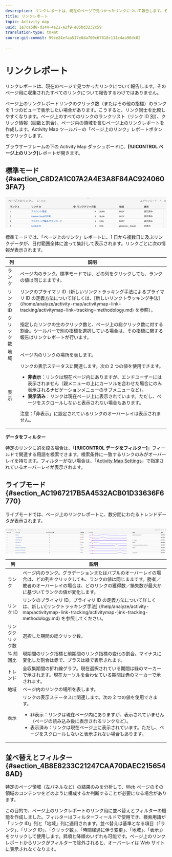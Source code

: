 ```yaml
---
description: リンクレポートは、現在のページで見つかったリンクについて報告します。そのページ用に収集されたすべてのリンクについて報告するわけではありません。
title: リンクレポート
topic: Activity map
uuid: 1e7ca5d8-d144-4a21-a2f9-e05bd3232c59
translation-type: tm+mt
source-git-commit: 99ee24efaa517e8da700c67818c111c4aa90dc02

---
```



# リンクレポート

リンクレポートは、現在のページで見つかったリンクについて報告します。そのページ用に収集されたすべてのリンクについて報告するわけではありません。

ページ上のリンクレポートリンクのクリック数（またはその他の指標）のランクを 1 つのビューで表示したい場合があります。こうすると、リンク同士を比較しやすくなります。ページ上のすべてのリンクのランクリスト（リンク ID 別）、クリック情報（回数と割合）、ページ内の領域を含むページ上のリンクレポートを作成します。Activity Map ツールバーの「ページ上のリンク」レポートボタンをクリックします。

ブラウザーフレームの下の Activity Map ダッシュボードに、**[!UICONTROL ページ上のリンク]**&#x200B;レポートが開きます。

## 標準モード {#section_C8D2A1C07A2A4E3A8F84AC9240603FA7}

![](assets/links_in_page.png)

標準モードでは、「ページ上のリンク」レポートに、1 日から複数日に及ぶリンクデータが、日付範囲全体に渡って集計して表示されます。リンクごとに次の情報が表示されます。

<table id="table_3DE41B2CFA644B70AF802A3123CE51D9"> 
 <thead> 
  <tr> 
   <th colname="col1" class="entry"> 列 </th> 
   <th colname="col2" class="entry"> 説明 </th> 
  </tr> 
 </thead>
 <tbody> 
  <tr> 
   <td colname="col1"> ランク </td> 
   <td colname="col2"> ページ内のランク。標準モードでは、どの列をクリックしても、ランクの値は同じままです。 </td> 
  </tr> 
  <tr> 
   <td colname="col1"> リンク ID </td> 
   <td colname="col2">リンクのプライマリ ID（新しいリンクトラッキング手法によるプライマリ ID の定義方法について詳しくは、[新しいリンクトラッキング手法] (/home/analyze/activity-map/activitymap-link-tracking/activitymap-link-tracking-methodology.md) を参照）。 </td> 
  </tr> 
  <tr> 
   <td colname="col1"> クリック数 </td> 
   <td colname="col2"> 指定したリンクの生のクリック数と、ページ上の総クリック数に対する割合。ツールバーで別の指標を選択している場合は、その指標に関する報告はリンクレポートが行います。 </td> 
  </tr> 
  <tr> 
   <td colname="col1"> 地域 </td> 
   <td colname="col2"> ページ内のリンクの場所を表します。 </td> 
  </tr> 
  <tr> 
   <td colname="col1"> 表示 </td> 
   <td colname="col2">リンクの表示ステータスに関連します。次の 2 つの値を使用できます。 
    <ul id="ul_BABCC0F64145407C9D439150A6898E6D">
     <li id="li_9AF0479BDCEB4A44A37292FAABFA83A5"><b>非表示</b>：リンクは現在ページ内にありますが、エンドユーザーには表示されません（親メニューの上にカーソルを合わせた場合にのみ表示されるナビゲーションメニューのサブメニューなど）。 </li>
     <li id="li_C6FA4EC27EDD4341AB9821E2B4BC9E60"><b>表示済み</b>：リンクは現在ページ上に表示されています。ただし、ページをスクロールしないと表示されない場合もあります。 </li>
    </ul><p>注意：「非表示」に設定されているリンクのオーバーレイは表示されません。 </p></td> 
  </tr> 
 </tbody> 
</table>

**データをフィルター**

特定のリンクに的を絞る場合は、「**[!UICONTROL データをフィルター]**」フィールドで関連する用語を検索できます。検索条件に一致するリンクのみがオーバーレイを持ちます。フィルターがない場合は、「[Activity Map Settings](/help/analyze/activity-map/activitymap-overlay-settings.md)」で指定されているオーバーレイが表示されます。

## ライブモード {#section_AC1967217B5A4532ACB01D33636F6770}

ライブモードでは、ページ上のリンクレポートに、数分間にわたるトレンドデータが表示されます。

![](assets/links_on_page.png)

<table id="table_61D1FB0F02894055A1AB394DE4FE4742"> 
 <thead> 
  <tr> 
   <th colname="col1" class="entry"> 列 </th> 
   <th colname="col2" class="entry"> 説明 </th> 
  </tr> 
 </thead>
 <tbody> 
  <tr> 
   <td colname="col1"> ランク </td> 
   <td colname="col2"> ページ内のランク。グラデーションまたはバブルのオーバーレイの場合は、どの列をクリックしても、ランクの値は同じままです。勝者／敗者のオーバーレイの場合は、どのリンクの獲得数／損失数が最大かに基づいてランクの値が変化します。 </td> 
  </tr> 
  <tr> 
   <td colname="col1"> リンク ID </td> 
   <td colname="col2">リンクのプライマリ ID。プライマリ ID の定義方法について詳しくは、新しい[リンクトラッキング手法] (/help/analyze/activity-map/activitymap-link-tracking/activitymap-)ink-tracking-methodology.md) を参照してください。 </td> 
  </tr> 
  <tr> 
   <td colname="col1"> リンククリック数 </td> 
   <td colname="col2"> 選択した期間の総クリック数。 </td> 
  </tr> 
  <tr> 
   <td colname="col1"> % 前回比 </td> 
   <td colname="col2"> 現期間のリンク指標と前期間のリンク指標の変化の割合。マイナスに変化した割合は赤で、プラスは緑で表示されます。 </td> 
  </tr> 
  <tr> 
   <td colname="col1"> トレンド </td> 
   <td colname="col2"> 全収集期間の折れ線グラフ。現在選択されている期間は緑のマーカーで示されます。現在カーソルを合わせている期間は赤のマーカーで示されます。 </td> 
  </tr> 
  <tr> 
   <td colname="col1"> 地域 </td> 
   <td colname="col2"> ページ内のリンクの場所を表します。 </td> 
  </tr> 
  <tr> 
   <td colname="col1"> 表示 </td> 
   <td colname="col2">リンクの表示ステータスに関連します。次の 2 つの値を使用できます。 
    <ul id="ul_B10C55ED4D3C4CF99506DC467E2E7CFB">
     <li id="li_EA646722A51041CC9E62C56DEF92C81F">非表示：リンクは現在ページ内にありますが、表示されていません（ページの読み込み後に表示されるリンクなど）。 </li>
     <li id="li_F9543614C2894003AC9984A7404E2785">表示済み：リンクは現在ページ上に表示されています。ただし、ページをスクロールしないと表示されない場合もあります。 </li>
    </ul></td> 
  </tr> 
 </tbody> 
</table>

## 並べ替えとフィルター {#section_4B8E8233C21247CAA70DAEC2156548AD}

特定のページ領域（左パネルなど）の結果のみを分析して、Web ページのその領域のコンテンツをどのように構成するか判断することが必要になる場合があります。

この目的で、ページ上のリンクレポートのリンク用に並べ替えとフィルターの機能を作成しました。フィルターはフィルターフィールドで使用でき、検索用語が「リンク ID」列と「地域」列に適用されます。並べ替えは基準となる項目（「ランク」、「リンク ID」、「クリック数」、「時間経過に伴う変更」、「地域」、「表示」）をクリックして使用します。昇順と降順のいずれも可能です。ページ上のリンクレポートからリンクがフィルターで除外されると、オーバーレイは Web サイトに表示されなくなります。
